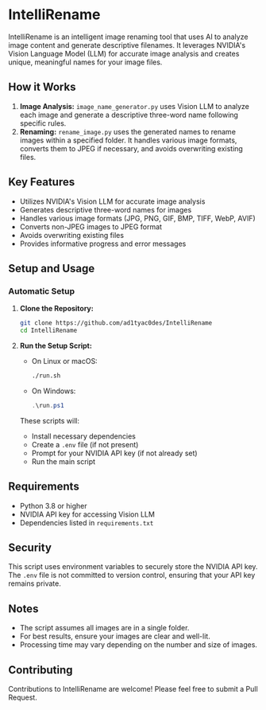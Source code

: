 # IntelliRename

IntelliRename is an intelligent image renaming tool that uses AI to analyze image content and generate descriptive filenames. It leverages NVIDIA's Vision Language Model (LLM) for accurate image analysis and creates unique, meaningful names for your image files.

## How it Works

1. **Image Analysis:** `image_name_generator.py` uses Vision LLM to analyze each image and generate a descriptive three-word name following specific rules.
2. **Renaming:** `rename_image.py` uses the generated names to rename images within a specified folder. It handles various image formats, converts them to JPEG if necessary, and avoids overwriting existing files.

## Key Features

- Utilizes NVIDIA's Vision LLM for accurate image analysis
- Generates descriptive three-word names for images
- Handles various image formats (JPG, PNG, GIF, BMP, TIFF, WebP, AVIF)
- Converts non-JPEG images to JPEG format
- Avoids overwriting existing files
- Provides informative progress and error messages

## Setup and Usage

### Automatic Setup

1. **Clone the Repository:**
   ```sh
   git clone https://github.com/ad1tyac0des/IntelliRename
   cd IntelliRename
   ```

2. **Run the Setup Script:**
   - On Linux or macOS:
     ```sh
     ./run.sh
     ```
   - On Windows:
     ```powershell
     .\run.ps1
     ```

   These scripts will:
   - Install necessary dependencies
   - Create a `.env` file (if not present)
   - Prompt for your NVIDIA API key (if not already set)
   - Run the main script


## Requirements

- Python 3.8 or higher
- NVIDIA API key for accessing Vision LLM
- Dependencies listed in `requirements.txt`

## Security

This script uses environment variables to securely store the NVIDIA API key. The `.env` file is not committed to version control, ensuring that your API key remains private.

## Notes

- The script assumes all images are in a single folder.
- For best results, ensure your images are clear and well-lit.
- Processing time may vary depending on the number and size of images.

## Contributing

Contributions to IntelliRename are welcome! Please feel free to submit a Pull Request.
